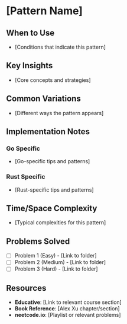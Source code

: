 # [Pattern Name]

## When to Use
- [Conditions that indicate this pattern]

## Key Insights
- [Core concepts and strategies]

## Common Variations
- [Different ways the pattern appears]

## Implementation Notes
### Go Specific
- [Go-specific tips and patterns]

### Rust Specific
- [Rust-specific tips and patterns]

## Time/Space Complexity
- [Typical complexities for this pattern]

## Problems Solved
- [ ] Problem 1 (Easy) - [Link to folder]
- [ ] Problem 2 (Medium) - [Link to folder]
- [ ] Problem 3 (Hard) - [Link to folder]

## Resources
- **Educative**: [Link to relevant course section]
- **Book Reference**: [Alex Xu chapter/section]
- **neetcode.io**: [Playlist or relevant problems]
